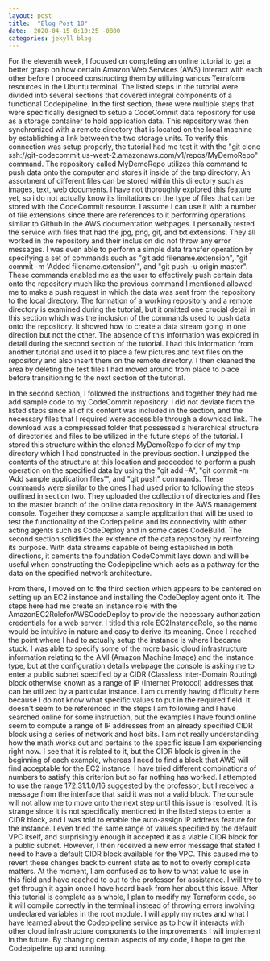 ```yaml
---
layout: post
title:  "Blog Post 10"
date:  2020-04-15 0:10:25 -0800
categories: jekyll blog
---
```

For the eleventh week, I focused on completing an online tutorial to get a better grasp on how certain Amazon Web Services (AWS) interact with each other before I proceed constructing them by utilizing various Terraform resources in the Ubuntu terminal. The listed steps in the tutorial were divided into several sections that covered integral components of a functional Codepipeline. In the first section, there were multiple steps that were specifically designed to setup a CodeCommit data repository for use as a storage container to hold application data. This repository was then synchronized with a remote directory that is located on the local machine by establishing a link between the two storage units. To verify this connection was setup properly, the tutorial had me test it with the "git clone ssh://git-codecommit.us-west-2.amazonaws.com/v1/repos/MyDemoRepo" command. The repository called MyDemoRepo utilizes this command to push data onto the computer and stores it inside of the tmp directory. An assortment of different files can be stored within this directory such as images, text, web documents. I have not thoroughly explored this feature yet, so i do not actually know its limitations on the type of files that can be stored with the CodeCommit resource. I assume I can use it with a number of file extensions since there are references to it performing operations similar to Github in the AWS documentation webpages. I personally tested the service with files that had the jpg, png, gif, and txt extensions. They all worked in the repository and their inclusion did not throw any error messages. I was even able to perform a simple data transfer operation by specifying a set of commands such as "git add filename.extension", "git commit -m 'Added filename.extension'", and "git push -u origin master". These commands enabled me as the user to effectively push certain data onto the repository much like the previous command I mentioned allowed me to make a push request in which the data was sent from the repository to the local directory. The formation of a working repository and a remote directory is examined during the tutorial, but it omitted one crucial detail in this section which was the inclusion of the commands used to push data onto the repository. It showed how to create a data stream going in one direction but not the other. The absence of this information was explored in detail during the second section of the tutorial. I had this information from another tutorial and used it to place a few pictures and text files on the repository and also insert them on the remote directory. I then cleaned the area by deleting the test files I had moved around from place to place before transitioning to the next section of the tutorial. 

In the second section, I followed the instructions and together they had me add sample code to my CodeCommit repository. I did not deviate from the listed steps since all of its content was included in the section, and the necessary files that I required were accessible through a download link. The download was a compressed folder that possessed a hierarchical structure of directories and files to be utilized in the future steps of the tutorial. I stored this structure within the cloned MyDemoRepo folder of my tmp directory which I had constructed in the previous section. I unzipped the contents of the structure at this location and proceeded to perform a push operation on the specified data by using the "git add -A", "git commit -m 'Add sample application files'", and "git push" commands. These commands were similar to the ones I had used prior to following the steps outlined in section two. They uploaded the collection of directories and files to the master branch of the online data repository in the AWS management console. Together they compose a sample application that will be used to test the functionality of the Codepipeline and its connectivity with other acting agents such as CodeDeploy and in some cases CodeBuild. The second section solidifies the existence of the data repository by reinforcing its purpose. With data streams capable of being established in both directions, it cements the foundation CodeCommit lays down and will be useful when constructing the Codepipeline which acts as a pathway for the data on the specified network architecture.

From there, I moved on to the third section which appears to be centered on setting up an EC2 instance and installing the CodeDeploy agent onto it. The steps here had me create an instance role with the AmazonEC2RoleforAWSCodeDeploy to provide the necessary authorization credentials for a web server. I titled this role EC2InstanceRole, so the name would be intuitive in nature and easy to derive its meaning. Once I reached the point where I had to actually setup the instance is where I became stuck. I was able to specify some of the more basic cloud infrastructure information relating to the AMI (Amazon Machine Image) and the instance type, but at the configuration details webpage the console is asking me to enter a public subnet specified by a CIDR (Classless Inter-Domain Routing) block otherwise known as a range of IP (Internet Protocol) addresses that can be utilized by a particular instance. I am currently having difficulty here because I do not know what specific values to put in the required field. It doesn't seem to be referenced in the steps I am following and I have searched online for some instruction, but the examples I have found online seem to compute a range of IP addresses from an already specified CIDR block using a series of network and host bits. I am not really understanding how the math works out and pertains to the specific issue I am experiencing right now. I see that it is related to it, but the CIDR block is given in the beginning of each example, whereas I need to find a block that AWS will find acceptable for the EC2 instance. I have tried different combinations of numbers to satisfy this criterion but so far nothing has worked. I attempted to use the range 172.31.1.0/16 suggested by the professor, but I received a message from the interface that said it was not a valid block. The console will not allow me to move onto the next step until this issue is resolved. It is strange since it is not specifically mentioned in the listed steps to enter a CIDR block, and I was told to enable the auto-assign IP address feature for the instance. I even tried the same range of values specified by the default VPC itself, and surprisingly enough it accepted it as a viable CIDR block for a public subnet. However, I then received a new error message that stated I need to have a default CIDR block available for the VPC. This caused me to revert these changes back to current state as to not to overly complicate matters. At the moment, I am confused as to how to what value to use in this field and have reached to out to the professor for assistance. I will try to get through it again once I have heard back from her about this issue. After this tutorial is complete as a whole, I plan to modify my Terraform code, so it will compile correctly in the terminal instead of throwing errors involving undeclared variables in the root module. I will apply my notes and what I have learned about the Codepipeline service as to how it interacts with other cloud infrastructure components to the improvements I will implement in the future. By changing certain aspects of my code, I hope to get the Codepipeline up and running. 

